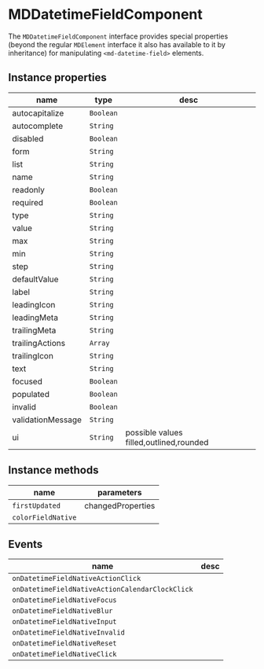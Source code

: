 # MDDatetimeFieldComponent
The `MDDatetimeFieldComponent` interface provides special properties (beyond the regular `MDElement` interface it also has available to it by inheritance) for manipulating `<md-datetime-field>` elements.

## Instance properties

name|type|desc
---|---|---
autocapitalize|`Boolean`|
autocomplete|`String`|
disabled|`Boolean`|
form|`String`|
list|`String`|
name|`String`|
readonly|`Boolean`|
required|`Boolean`|
type|`String`|
value|`String`|
max|`String`|
min|`String`|
step|`String`|
defaultValue|`String`|
label|`String`|
leadingIcon|`String`|
leadingMeta|`String`|
trailingMeta|`String`|
trailingActions|`Array`|
trailingIcon|`String`|
text|`String`|
focused|`Boolean`|
populated|`Boolean`|
invalid|`Boolean`|
validationMessage|`String`|
ui|`String`|possible values filled,outlined,rounded

## Instance methods

name|parameters
---|---
`firstUpdated`|changedProperties
`colorFieldNative`|

## Events

name|desc
---|---
`onDatetimeFieldNativeActionClick`|
`onDatetimeFieldNativeActionCalendarClockClick`|
`onDatetimeFieldNativeFocus`|
`onDatetimeFieldNativeBlur`|
`onDatetimeFieldNativeInput`|
`onDatetimeFieldNativeInvalid`|
`onDatetimeFieldNativeReset`|
`onDatetimeFieldNativeClick`|
